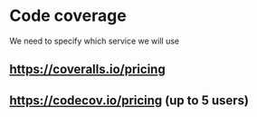 # Code coverage

We need to specify which service we will use

## https://coveralls.io/pricing

## https://codecov.io/pricing (up to 5 users)
